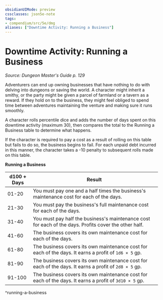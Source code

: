```yaml
---
obsidianUIMode: preview
cssclasses: json5e-note
tags:
- compendium/src/5e/dmg
aliases: ["Downtime Activity: Running a Business"]
---
```

# Downtime Activity: Running a Business
*Source: Dungeon Master's Guide p. 129* 

Adventurers can end up owning businesses that have nothing to do with delving into dungeons or saving the world. A character might inherit a smithy, or the party might be given a parcel of farmland or a tavern as a reward. If they hold on to the business, they might feel obliged to spend time between adventures maintaining the venture and making sure it runs smoothly.

A character rolls percentile dice and adds the number of days spent on this downtime activity (maximum 30), then compares the total to the Running a Business table to determine what happens.

If the character is required to pay a cost as a result of rolling on this table but fails to do so, the business begins to fail. For each unpaid debt incurred in this manner, the character takes a -10 penalty to subsequent rolls made on this table.

**Running a Business**

| d100 + Days | Result |
|-------------|--------|
| 01-20 | You must pay one and a half times the business's maintenance cost for each of the days. |
| 21-30 | You must pay the business's full maintenance cost for each of the days. |
| 31-40 | You must pay half the business's maintenance cost for each of the days. Profits cover the other half. |
| 41-60 | The business covers its own maintenance cost for each of the days. |
| 61-80 | The business covers its own maintenance cost for each of the days. It earns a profit of `1d6 × 5` gp. |
| 81-90 | The business covers its own maintenance cost for each of the days. It earns a profit of `2d8 × 5` gp. |
| 91-100 | The business covers its own maintenance cost for each of the days. It earns a profit of `3d10 × 5` gp. |
^running-a-business